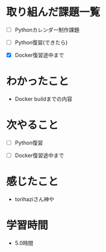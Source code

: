 # 取り組んだ課題一覧

- [ ] Pythonカレンダー制作課題

- [ ] Python復習(できたら)

- [x] Docker復習途中まで

# わかったこと

- Docker buildまでの内容

# 次やること

- [ ] Python復習

- [ ] Docker復習途中まで

# 感じたこと

- torihaziさん神や

# 学習時間

- 5.0時間